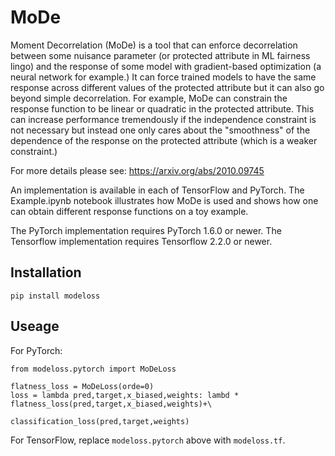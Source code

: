 # MoDe
Moment Decorrelation (MoDe) is a tool that can enforce decorrelation between some nuisance parameter (or protected attribute in ML fairness lingo) and the response of some model with gradient-based optimization (a neural network for example.) It can force trained models to have the same response across different values of the protected attribute but it can also go beyond simple decorrelation. For example, MoDe can constrain the response function to be linear or quadratic in the protected attribute. This can increase performance tremendously if the independence constraint is not necessary but instead one only cares about the "smoothness" of the dependence of the response on the protected attribute (which is a weaker constraint.)

For more details please see: https://arxiv.org/abs/2010.09745

An implementation is available in each of TensorFlow and PyTorch. The Example.ipynb notebook illustrates how MoDe is used and shows how one can obtain different response functions on a toy example.

The PyTorch implementation requires PyTorch 1.6.0 or newer. 
The Tensorflow implementation requires Tensorflow 2.2.0 or newer. 

## Installation 
```
pip install modeloss
```

## Useage 
For PyTorch:
```
from modeloss.pytorch import MoDeLoss

flatness_loss = MoDeLoss(orde=0)
loss = lambda pred,target,x_biased,weights: lambd * flatness_loss(pred,target,x_biased,weights)+\
                                            classification_loss(pred,target,weights)
```

For TensorFlow, replace `modeloss.pytorch` above with `modeloss.tf`.
